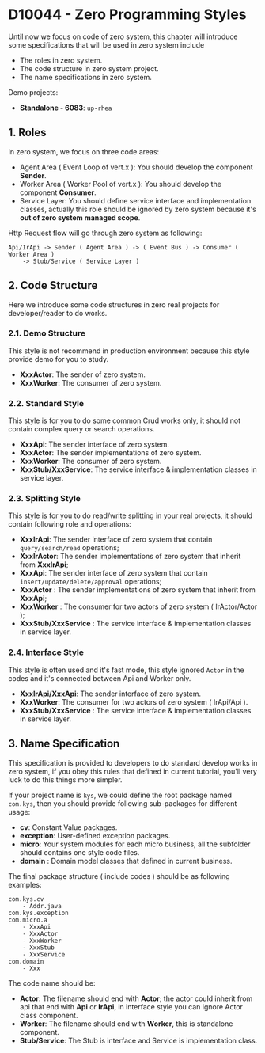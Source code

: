 # D10044 - Zero Programming Styles

Until now we focus on code of zero system, this chapter will introduce some specifications that will be used in zero system include

* The roles in zero system.
* The code structure in zero system project.
* The name specifications in zero system.

Demo projects:

* **Standalone - 6083**: `up-rhea`

## 1. Roles

In zero system, we focus on three code areas:

* Agent Area \( Event Loop of vert.x \): You should develop the component **Sender**.
* Worker Area \( Worker Pool of vert.x \): You should develop the component **Consumer**.
* Service Layer: You should define service interface and implementation classes, actually this role should be ignored by zero system because it's **out of zero system managed scope**.

Http Request flow will go through zero system as following:

```shell
Api/IrApi -> Sender ( Agent Area ) -> ( Event Bus ) -> Consumer ( Worker Area ) 
    -> Stub/Service ( Service Layer )
```

## 2. Code Structure

Here we introduce some code structures in zero real projects for developer/reader to do works.

### 2.1. Demo Structure

This style is not recommend in production environment because this style provide demo for you to study.

* **XxxActor**: The sender of zero system.
* **XxxWorker**: The consumer of zero system.

### 2.2. Standard Style

This style is for you to do some common Crud works only, it should not contain complex query or search operations.

* **XxxApi**: The sender interface of zero system.
* **XxxActor**: The sender implementations of zero system.
* **XxxWorker**: The consumer of zero system.
* **XxxStub/XxxService**: The service interface & implementation classes in service layer.

### 2.3. Splitting Style

This style is for you to do read/write splitting in your real projects, it should contain following role and operations:

* **XxxIrApi**: The sender interface of zero system that contain `query/search/read` operations;
* **XxxIrActor**: The sender implementations of zero system that inherit from **XxxIrApi**;
* **XxxApi**: The sender interface of zero system that contain `insert/update/delete/approval` operations;
* **XxxActor** : The sender implementations of zero system that inherit from **XxxApi**;
* **XxxWorker** : The consumer for two actors of zero system \( IrActor/Actor \);
* **XxxStub/XxxService** : The service interface & implementation classes in service layer.

### 2.4. Interface Style

This style is often used and it's fast mode, this style ignored `Actor` in the codes and it's connected between Api and Worker only.

* **XxxIrApi/XxxApi**: The sender interface of zero system.
* **XxxWorker**: The consumer for two actors of zero system \( IrApi/Api \).
* **XxxStub/XxxService** : The service interface & implementation classes in service layer.

## 3. Name Specification

This specification is provided to developers to do standard develop works in zero system, if you obey this rules that defined in current tutorial, you'll very luck to do this things more simpler.

If your project name is `kys`, we could define the root package named `com.kys`, then you should provide following sub-packages for different usage:

* **cv**: Constant Value packages.
* **exception**: User-defined exception packages.
* **micro**: Your system modules for each micro business, all the subfolder should contains one style code files.
* **domain** : Domain model classes that defined in current business.

The final package structure \( include codes \) should be as following examples:

```shell
com.kys.cv
    - Addr.java
com.kys.exception
com.micro.a
    - XxxApi
    - XxxActor
    - XxxWorker
    - XxxStub
    - XxxService
com.domain
    - Xxx
```

The code name should be:

* **Actor**: The filename should end with **Actor**; the actor could inherit from api that end with **Api** or **IrApi**, in interface style you can ignore Actor class component. 
* **Worker**: The filename should end with **Worker**, this is standalone component.
* **Stub/Service**:  The Stub is interface and Service is implementation class.



